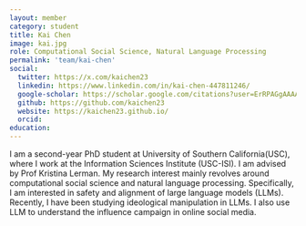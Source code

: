 ```yaml
---
layout: member
category: student
title: Kai Chen
image: kai.jpg
role: Computational Social Science, Natural Language Processing
permalink: 'team/kai-chen'
social:
  twitter: https://x.com/kaichen23
  linkedin: https://www.linkedin.com/in/kai-chen-447811246/
  google-scholar: https://scholar.google.com/citations?user=ErRPAGgAAAAJ
  github: https://github.com/kaichen23
  website: https://kaichen23.github.io/
  orcid:
education:
---
```


I am a second-year PhD student at University of Southern California(USC), where I work at the Information Sciences Institute (USC-ISI). I am advised by Prof Kristina Lerman. My research interest mainly revolves around computational social science and natural language processing. Specifically, I am interested in safety and alignment of large language models (LLMs). Recently, I have been studying ideological manipulation in LLMs. I also use LLM to understand the influence campaign in online social media.
